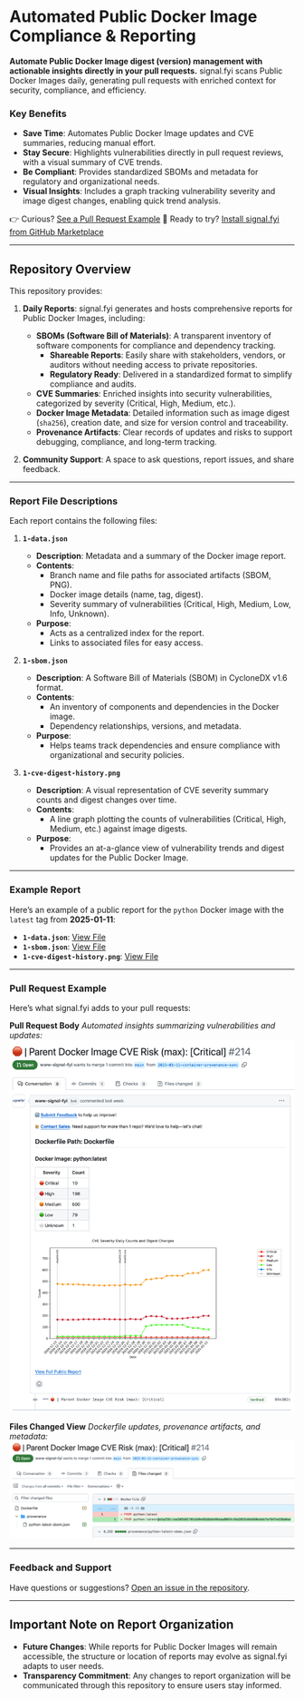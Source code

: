 # **Automated Public Docker Image Compliance & Reporting**

**Automate Public Docker Image digest (version) management with actionable insights directly in your pull requests.**
signal.fyi scans Public Docker Images daily, generating pull requests with enriched context for security, compliance, and efficiency.

### **Key Benefits**
- **Save Time**: Automates Public Docker Image updates and CVE summaries, reducing manual effort.
- **Stay Secure**: Highlights vulnerabilities directly in pull request reviews, with a visual summary of CVE trends.
- **Be Compliant**: Provides standardized SBOMs and metadata for regulatory and organizational needs.
- **Visual Insights**: Includes a graph tracking vulnerability severity and image digest changes, enabling quick trend analysis.

👉 Curious? [See a Pull Request Example](#pull-request-example)
💼 Ready to try? [Install signal.fyi from GitHub Marketplace](https://github.com/marketplace/www-signal-fyi)

---

## **Repository Overview**

This repository provides:

1. **Daily Reports**: signal.fyi generates and hosts comprehensive reports for Public Docker Images, including:
   - **SBOMs (Software Bill of Materials)**: A transparent inventory of software components for compliance and dependency tracking.
     - **Shareable Reports**: Easily share with stakeholders, vendors, or auditors without needing access to private repositories.
     - **Regulatory Ready**: Delivered in a standardized format to simplify compliance and audits.
   - **CVE Summaries**: Enriched insights into security vulnerabilities, categorized by severity (Critical, High, Medium, etc.).
   - **Docker Image Metadata**: Detailed information such as image digest (`sha256`), creation date, and size for version control and traceability.
   - **Provenance Artifacts**: Clear records of updates and risks to support debugging, compliance, and long-term tracking.

2. **Community Support**: A space to ask questions, report issues, and share feedback.

---

### **Report File Descriptions**

Each report contains the following files:

1. **`1-data.json`**
   - **Description**: Metadata and a summary of the Docker image report.
   - **Contents**:
     - Branch name and file paths for associated artifacts (SBOM, PNG).
     - Docker image details (name, tag, digest).
     - Severity summary of vulnerabilities (Critical, High, Medium, Low, Info, Unknown).
   - **Purpose**:
     - Acts as a centralized index for the report.
     - Links to associated files for easy access.

2. **`1-sbom.json`**
   - **Description**: A Software Bill of Materials (SBOM) in CycloneDX v1.6 format.
   - **Contents**:
     - An inventory of components and dependencies in the Docker image.
     - Dependency relationships, versions, and metadata.
   - **Purpose**:
     - Helps teams track dependencies and ensure compliance with organizational and security policies.

3. **`1-cve-digest-history.png`**
   - **Description**: A visual representation of CVE severity summary counts and digest changes over time.
   - **Contents**:
     - A line graph plotting the counts of vulnerabilities (Critical, High, Medium, etc.) against image digests.
   - **Purpose**:
     - Provides an at-a-glance view of vulnerability trends and digest updates for the Public Docker Image.

---

### **Example Report**

Here’s an example of a public report for the `python` Docker image with the `latest` tag from **2025-01-11**:
- **`1-data.json`**: [View File](https://github.com/signalfyi/support/blob/main/public/reports/2025/01/11/python/latest/1-data.json)
- **`1-sbom.json`**: [View File](https://github.com/signalfyi/support/blob/main/public/reports/2025/01/11/python/latest/1-sbom.json)
- **`1-cve-digest-history.png`**: [View File](https://github.com/signalfyi/support/blob/main/public/reports/2025/01/11/python/latest/1-cve-digest-history.png)

---

### **Pull Request Example**

Here’s what signal.fyi adds to your pull requests:

**Pull Request Body**
_Automated insights summarizing vulnerabilities and updates:_
![Pull Request Body Example](media/pull-request-body-view.png)

**Files Changed View**
_Dockerfile updates, provenance artifacts, and metadata:_
![Files Changed View Example](media/files-changed-view.png)

---

### **Feedback and Support**

Have questions or suggestions? [Open an issue in the repository](https://github.com/signalfyi/support/issues).

---

## **Important Note on Report Organization**
- **Future Changes**: While reports for Public Docker Images will remain accessible, the structure or location of reports may evolve as signal.fyi adapts to user needs.
- **Transparency Commitment**: Any changes to report organization will be communicated through this repository to ensure users stay informed.
